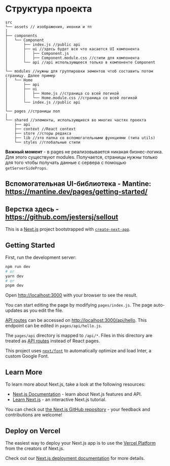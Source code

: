 # Структура проекта

```
src
└── assets // изображения, иконки и тп
│
├── components
│   └── Component
│       ├── index.js //public api
│       ├── ui //здесь будет все что касается UI компонента
│       │   ├── Component.js
│       │   ├── Component.module.css //стили для компонента
│       └── api //api использующееся только в компоненте Component
│
└── modules //нужны для группировки эементов чтоб составить потом страницу. Далее пример
│   └── Home
│       ├── api
│       ├── ui
│       │   ├── Home.js //страница со всей логикой
│       │   └── Home.module.css //страница со всей логикой
│       └── index.js //public api
│
└── pages //страницы лол
│
└── shared //элементы, использующиеся во многих частях проекта
    ├── api
    ├── context //React context
    ├── store //сторы редакса
    ├── lib //это папка со вспомогательными функциями (типа utils)
    └── styles //глобальные стили
```

**Важный момент** - в pages не реализовывается никакая бизнес-логика. Для этого существуют modules. Получается, страницы нужны только для того чтобы получать данные с сервера с помощью `getServerSideProps`.

## **Вспомогательная UI-библиотека** - Mantine: https://mantine.dev/pages/getting-started/

## **Верстка здесь** - https://github.com/jestersj/sellout

This is a [Next.js](https://nextjs.org/) project bootstrapped with [`create-next-app`](https://github.com/vercel/next.js/tree/canary/packages/create-next-app).

## Getting Started

First, run the development server:

```bash
npm run dev
# or
yarn dev
# or
pnpm dev
```

Open [http://localhost:3000](http://localhost:3000) with your browser to see the result.

You can start editing the page by modifying `pages/index.js`. The page auto-updates as you edit the file.

[API routes](https://nextjs.org/docs/api-routes/introduction) can be accessed on [http://localhost:3000/api/hello](http://localhost:3000/api/hello). This endpoint can be edited in `pages/api/hello.js`.

The `pages/api` directory is mapped to `/api/*`. Files in this directory are treated as [API routes](https://nextjs.org/docs/api-routes/introduction) instead of React pages.

This project uses [`next/font`](https://nextjs.org/docs/basic-features/font-optimization) to automatically optimize and load Inter, a custom Google Font.

## Learn More

To learn more about Next.js, take a look at the following resources:

- [Next.js Documentation](https://nextjs.org/docs) - learn about Next.js features and API.
- [Learn Next.js](https://nextjs.org/learn) - an interactive Next.js tutorial.

You can check out [the Next.js GitHub repository](https://github.com/vercel/next.js/) - your feedback and contributions are welcome!

## Deploy on Vercel

The easiest way to deploy your Next.js app is to use the [Vercel Platform](https://vercel.com/new?utm_medium=default-template&filter=next.js&utm_source=create-next-app&utm_campaign=create-next-app-readme) from the creators of Next.js.

Check out our [Next.js deployment documentation](https://nextjs.org/docs/deployment) for more details.
